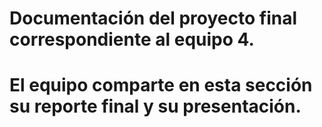 # Documentación del proyecto final correspondiente al equipo 4. 
# El equipo comparte en esta sección su reporte final y su presentación. 
